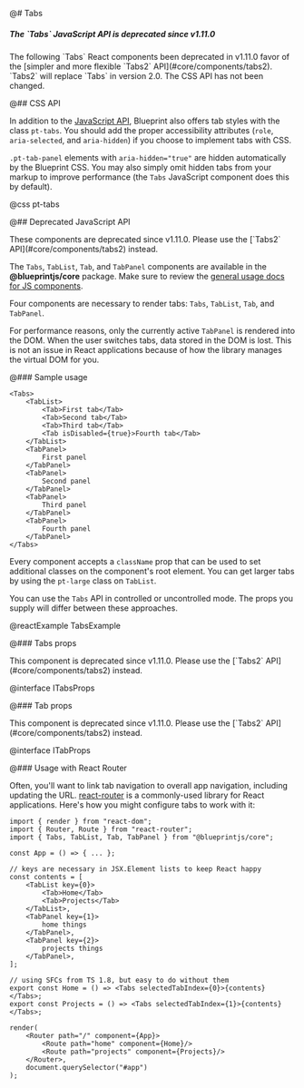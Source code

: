 @# Tabs

<div class="pt-callout pt-intent-danger pt-icon-error">
  <h5>The `Tabs` JavaScript API is deprecated since v1.11.0</h5>
  The following `Tabs` React components been deprecated in v1.11.0 favor of the [simpler and more flexible
  `Tabs2` API](#core/components/tabs2). `Tabs2` will replace `Tabs` in version 2.0. The CSS API has not been changed.
</div>

@## CSS API

In addition to the [JavaScript API](#core/components/tabs2.javascript-api), Blueprint also offers tab styles with the
class `pt-tabs`. You should add the proper accessibility attributes (`role`, `aria-selected`, and
`aria-hidden`) if you choose to implement tabs with CSS.

`.pt-tab-panel` elements with `aria-hidden="true"` are hidden automatically by the Blueprint CSS.
You may also simply omit hidden tabs from your markup to improve performance (the `Tabs`
JavaScript component does this by default).

@css pt-tabs

@## Deprecated JavaScript API

<div class="pt-callout pt-intent-danger pt-icon-error">
    These components are deprecated since v1.11.0. Please use the [`Tabs2` API](#core/components/tabs2) instead.
</div>

The `Tabs`, `TabList`, `Tab`, and `TabPanel` components are available in the __@blueprintjs/core__
package. Make sure to review the [general usage docs for JS components](#blueprint.usage).

Four components are necessary to render tabs: `Tabs`, `TabList`, `Tab`, and `TabPanel`.

For performance reasons, only the currently active `TabPanel` is rendered into the DOM. When the
user switches tabs, data stored in the DOM is lost. This is not an issue in React applications
because of how the library manages the virtual DOM for you.

@### Sample usage

```tsx
<Tabs>
    <TabList>
        <Tab>First tab</Tab>
        <Tab>Second tab</Tab>
        <Tab>Third tab</Tab>
        <Tab isDisabled={true}>Fourth tab</Tab>
    </TabList>
    <TabPanel>
        First panel
    </TabPanel>
    <TabPanel>
        Second panel
    </TabPanel>
    <TabPanel>
        Third panel
    </TabPanel>
    <TabPanel>
        Fourth panel
    </TabPanel>
</Tabs>
```

Every component accepts a `className` prop that can be used to set additional classes on the
component's root element. You can get larger tabs by using the `pt-large` class on `TabList`.

You can use the `Tabs` API in controlled or uncontrolled mode. The props you supply will differ
between these approaches.

@reactExample TabsExample

@### Tabs props

<div class="pt-callout pt-intent-danger pt-icon-error">
    This component is deprecated since v1.11.0. Please use the [`Tabs2` API](#core/components/tabs2) instead.
</div>

@interface ITabsProps

@### Tab props

<div class="pt-callout pt-intent-danger pt-icon-error">
    This component is deprecated since v1.11.0. Please use the [`Tabs2` API](#core/components/tabs2) instead.
</div>

@interface ITabProps

@### Usage with React Router

Often, you'll want to link tab navigation to overall app navigation, including updating the URL.
[react-router](https://github.com/reactjs/react-router) is a commonly-used library for React
applications. Here's how you might configure tabs to work with it:

```tsx
import { render } from "react-dom";
import { Router, Route } from "react-router";
import { Tabs, TabList, Tab, TabPanel } from "@blueprintjs/core";

const App = () => { ... };

// keys are necessary in JSX.Element lists to keep React happy
const contents = [
    <TabList key={0}>
        <Tab>Home</Tab>
        <Tab>Projects</Tab>
    </TabList>,
    <TabPanel key={1}>
        home things
    </TabPanel>,
    <TabPanel key={2}>
        projects things
    </TabPanel>,
];

// using SFCs from TS 1.8, but easy to do without them
export const Home = () => <Tabs selectedTabIndex={0}>{contents}</Tabs>;
export const Projects = () => <Tabs selectedTabIndex={1}>{contents}</Tabs>;

render(
    <Router path="/" component={App}>
        <Route path="home" component={Home}/>
        <Route path="projects" component={Projects}/>
    </Router>,
    document.querySelector("#app")
);
```
